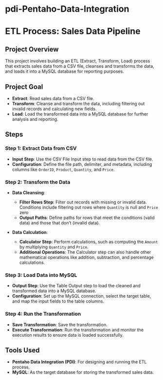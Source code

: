 # pdi-Pentaho-Data-Integration

# ETL Process: Sales Data Pipeline

## Project Overview

This project involves building an ETL (Extract, Transform, Load) process that extracts sales data from a CSV file, cleanses and transforms the data, and loads it into a MySQL database for reporting purposes.

## Project Goal

- **Extract**: Read sales data from a CSV file.
- **Transform**: Cleanse and transform the data, including filtering out invalid records and calculating new fields.
- **Load**: Load the transformed data into a MySQL database for further analysis and reporting.

## Steps

### Step 1: Extract Data from CSV

- **Input Step**: Use the CSV File Input step to read data from the CSV file.
- **Configuration**: Define the file path, delimiter, and metadata, including columns like `OrderID`, `Product`, `Quantity`, and `Price`.

### Step 2: Transform the Data

- **Data Cleansing**:
  - **Filter Rows Step**: Filter out records with missing or invalid data. Conditions include filtering out rows where `Quantity` is null and `Price` zero
  - **Output Paths**: Define paths for rows that meet the conditions (valid data) and those that don’t (invalid data).

- **Data Calculation**:
  - **Calculator Step**: Perform calculations, such as computing the `Amount` by multiplying `Quantity` and `Price`.
  - **Additional Operations**: The Calculator step can also handle other mathematical operations like addition, subtraction, and percentage calculations.

### Step 3: Load Data into MySQL

- **Output Step**: Use the Table Output step to load the cleaned and transformed data into a MySQL database.
- **Configuration**: Set up the MySQL connection, select the target table, and map the input fields to the table columns.

### Step 4: Run the Transformation

- **Save Transformation**: Save the transformation.
- **Execute Transformation**: Run the transformation and monitor the execution results to ensure data is loaded successfully.

## Tools Used

- **Pentaho Data Integration (PDI)**: For designing and running the ETL process.
- **MySQL**: As the target database for storing the transformed sales data.


